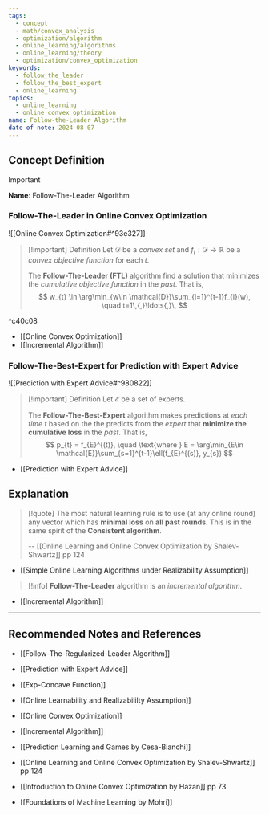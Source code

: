 ```yaml
---
tags:
  - concept
  - math/convex_analysis
  - optimization/algorithm
  - online_learning/algorithms
  - online_learning/theory
  - optimization/convex_optimization
keywords:
  - follow_the_leader
  - follow_the_best_expert
  - online_learning
topics:
  - online_learning
  - online_convex_optimization
name: Follow-the-Leader Algorithm
date of note: 2024-08-07
---
```


## Concept Definition

>[!important]
>**Name**: Follow-The-Leader Algorithm

### Follow-The-Leader in Online Convex Optimization

![[Online Convex Optimization#^93e327]]

>[!important] Definition
>Let $\mathcal{D}$ be a *convex set* and $f_{t}: \mathcal{D} \to \mathbb{R}$ be a *convex objective function* for each $t$.
>
>The **Follow-The-Leader (FTL)** algorithm find a solution that minimizes the *cumulative objective function* in the *past*. That is,
>$$
> w_{t} \in \arg\min_{w\in \mathcal{D}}\sum_{i=1}^{t-1}f_{i}(w), \quad t=1\,{,}\ldots{,}\,
>$$

^c40c08

- [[Online Convex Optimization]]
- [[Incremental Algorithm]]

### Follow-The-Best-Expert for Prediction with Expert Advice

![[Prediction with Expert Advice#^980822]]


>[!important] Definition
>Let $\mathcal{E}$ be a set of experts. 
>
>The **Follow-The-Best-Expert** algorithm makes predictions at *each time* $t$ based on the the predicts from the *expert* that **minimize the cumulative loss** in the *past*. That is,
>$$
> p_{t} = f_{E}^{(t)}, \quad \text{where } E = \arg\min_{E\in \mathcal{E}}\sum_{s=1}^{t-1}\ell(f_{E}^{(s)}, y_{s})
>$$

- [[Prediction with Expert Advice]]

## Explanation

>[!quote]
>The most natural learning rule is to use (at any online round) any vector which has **minimal loss** on **all past rounds**. This is in the same spirit of the **Consistent algorithm**.
>
>-- [[Online Learning and Online Convex Optimization by Shalev-Shwartz]] pp 124

- [[Simple Online Learning Algorithms under Realizability Assumption]]

>[!info]
>**Follow-The-Leader** algorithm is an *incremental algorithm*. 

- [[Incremental Algorithm]]




-----------
##  Recommended Notes and References

- [[Follow-The-Regularized-Leader Algorithm]]

- [[Prediction with Expert Advice]]
- [[Exp-Concave Function]]

- [[Online Learnability and Realizabililty Assumption]]
- [[Online Convex Optimization]]
- [[Incremental Algorithm]]



- [[Prediction Learning and Games by Cesa-Bianchi]]
- [[Online Learning and Online Convex Optimization by Shalev-Shwartz]] pp 124
- [[Introduction to Online Convex Optimization by Hazan]] pp 73
- [[Foundations of Machine Learning by Mohri]]